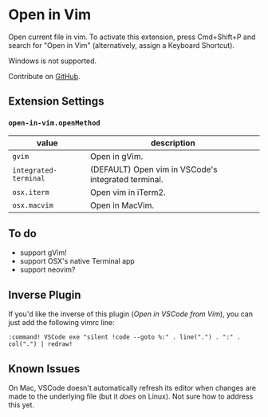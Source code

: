 # Open in Vim

Open current file in vim. To activate this extension, press Cmd+Shift+P and
search for "Open in Vim" (alternatively, assign a Keyboard Shortcut).

Windows is not supported.

Contribute on [GitHub](https://github.com/jonsmithers/vscode-open-in-vim).

## Extension Settings

### `open-in-vim.openMethod`

| value                 | description                                         |
| --------------------- | --------------------------------------------------- |
| `gvim`                | Open in gVim.                                       |
| `integrated-terminal` | (DEFAULT) Open vim in VSCode's integrated terminal. |
| `osx.iterm`           | Open vim in iTerm2.                                 |
| `osx.macvim`          | Open in MacVim.                                     |

## To do

- support gVim!
- support OSX's native Terminal app
- support neovim?

## Inverse Plugin

If you'd like the inverse of this plugin (*Open in VSCode from Vim*), you can
just add the following vimrc line:

```
:command! VSCode exe "silent !code --goto %:" . line(".") . ":" . col(".") | redraw!
```

## Known Issues

On Mac, VSCode doesn't automatically refresh its editor when changes are made
to the underlying file (but it _does_ on Linux). Not sure how to address this
yet.

